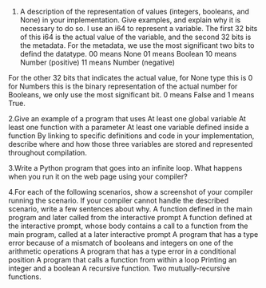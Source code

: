 1. A description of the representation of values (integers, booleans, and None) in your implementation. Give examples, and explain why it is necessary to do so.
I use an i64 to represent a variable. The first 32 bits of this i64 is the actual value of the variable, and the second 32 bits is the metadata.
For the metadata, we use the most significant two bits to defind the datatype.
00 means None
01 means Boolean
10 means Number (positive)
11 means Number (negative)

For the other 32 bits that indicates the actual value,
for None type this is 0
for Numbers this is the binary representation of the actual number
for Booleans, we only use the most significant bit. 0 means False and 1 means True.

2.Give an example of a program that uses
At least one global variable
At least one function with a parameter
At least one variable defined inside a function
By linking to specific definitions and code in your implementation, describe where and how those three variables are stored and represented throughout compilation.

3.Write a Python program that goes into an infinite loop. What happens when you run it on the web page using your compiler?

4.For each of the following scenarios, show a screenshot of your compiler running the scenario. If your compiler cannot handle the described scenario, write a few sentences about why.
A function defined in the main program and later called from the interactive prompt
A function defined at the interactive prompt, whose body contains a call to a function from the main program, called at a later interactive prompt
A program that has a type error because of a mismatch of booleans and integers on one of the arithmetic operations
A program that has a type error in a conditional position
A program that calls a function from within a loop
Printing an integer and a boolean
A recursive function.
Two mutually-recursive functions.